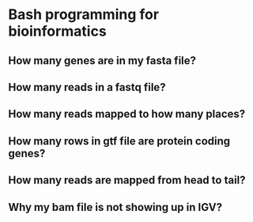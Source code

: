 # Bash programming for bioinformatics

## How many genes are in my fasta file?

## How many reads in a fastq file?

## How many reads mapped to how many places?

## How many rows in gtf file are protein coding genes?

## How many reads are mapped from head to tail?

## Why my bam file is not showing up in IGV?

